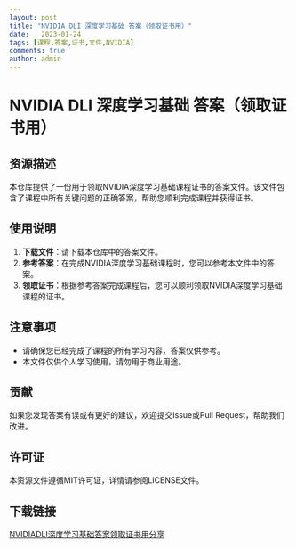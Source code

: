 ```yaml
---
layout: post
title: "NVIDIA DLI 深度学习基础 答案（领取证书用）"
date:   2023-01-24
tags: [课程,答案,证书,文件,NVIDIA]
comments: true
author: admin
---
```

# NVIDIA DLI 深度学习基础 答案（领取证书用）

## 资源描述

本仓库提供了一份用于领取NVIDIA深度学习基础课程证书的答案文件。该文件包含了课程中所有关键问题的正确答案，帮助您顺利完成课程并获得证书。

## 使用说明

1. **下载文件**：请下载本仓库中的答案文件。
2. **参考答案**：在完成NVIDIA深度学习基础课程时，您可以参考本文件中的答案。
3. **领取证书**：根据参考答案完成课程后，您可以顺利领取NVIDIA深度学习基础课程的证书。

## 注意事项

- 请确保您已经完成了课程的所有学习内容，答案仅供参考。
- 本文件仅供个人学习使用，请勿用于商业用途。

## 贡献

如果您发现答案有误或有更好的建议，欢迎提交Issue或Pull Request，帮助我们改进。

## 许可证

本资源文件遵循MIT许可证，详情请参阅LICENSE文件。

## 下载链接

[NVIDIADLI深度学习基础答案领取证书用分享](https://pan.quark.cn/s/9a512b23ed91)